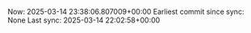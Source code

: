 Now: 2025-03-14 23:38:06.807009+00:00 Earliest commit since sync: None Last sync: 2025-03-14 22:02:58+00:00
